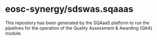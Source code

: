 # eosc-synergy/sdswas.sqaaas
This repository has been generated by the SQAaaS platform to run the pipelines
for the operation of the
Quality Assessment & Awarding (QAA)
module.